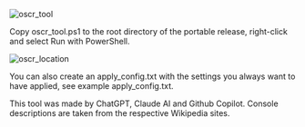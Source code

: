 ![oscr_tool](https://github.com/user-attachments/assets/7ab1c3ad-3fdf-463e-808c-54c10274b5d9)

Copy oscr_tool.ps1 to the root directory of the portable release, right-click and select Run with PowerShell.

![oscr_location](https://github.com/user-attachments/assets/d221ef68-62f8-44d4-bb10-3962c20a868c)

You can also create an apply_config.txt with the settings you always want to have applied, see example apply_config.txt.

This tool was made by ChatGPT, Claude AI and Github Copilot. Console descriptions are taken from the respective Wikipedia sites.
